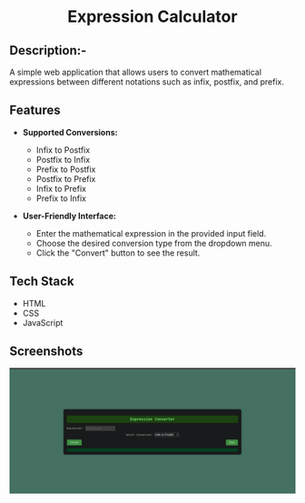 # <p align="center">Expression Calculator</p>

## Description:-
A simple web application that allows users to convert mathematical expressions between different notations such as infix, postfix, and prefix.

## Features

- **Supported Conversions:**
  - Infix to Postfix
  - Postfix to Infix
  - Prefix to Postfix
  - Postfix to Prefix
  - Infix to Prefix
  - Prefix to Infix

- **User-Friendly Interface:**
  - Enter the mathematical expression in the provided input field.
  - Choose the desired conversion type from the dropdown menu.
  - Click the "Convert" button to see the result.

## Tech Stack

- HTML
- CSS
- JavaScript

## Screenshots

![image](Screenshot%20from%202024-01-27%2014-55-25.png)